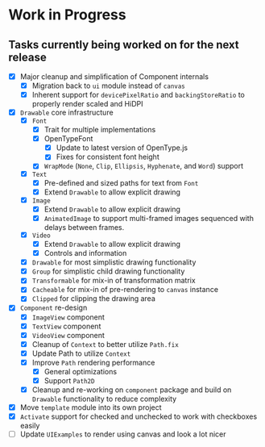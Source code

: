 # Work in Progress
## Tasks currently being worked on for the next release

* [X] Major cleanup and simplification of Component internals
    * [X] Migration back to `ui` module instead of `canvas`
    * [X] Inherent support for `devicePixelRatio` and `backingStoreRatio` to properly render scaled and HiDPI
* [X] `Drawable` core infrastructure
    * [X] `Font`
        * [X] Trait for multiple implementations
        * [X] OpenTypeFont
          * [X] Update to latest version of OpenType.js
          * [X] Fixes for consistent font height
        * [X] `WrapMode` (`None`, `Clip`, `Ellipsis`, `Hyphenate`, and `Word`) support
    * [X] `Text`
        * [X] Pre-defined and sized paths for text from `Font`
        * [X] Extend `Drawable` to allow explicit drawing
    * [X] `Image`
        * [X] Extend `Drawable` to allow explicit drawing
        * [X] `AnimatedImage` to support multi-framed images sequenced with delays between frames.
    * [X] `Video`
        * [X] Extend `Drawable` to allow explicit drawing
        * [X] Controls and information
    * [X] `Drawable` for most simplistic drawing functionality
    * [X] `Group` for simplistic child drawing functionality
    * [X] `Transformable` for mix-in of transformation matrix
    * [X] `Cacheable` for mix-in of pre-rendering to `canvas` instance
    * [X] `Clipped` for clipping the drawing area
* [X] `Component` re-design
    * [X] `ImageView` component
    * [X] `TextView` component
    * [X] `VideoView` component
    * [X] Cleanup of `Context` to better utilize `Path.fix`
    * [X] Update Path to utilize `Context`
    * [X] Improve `Path` rendering performance
        * [X] General optimizations
        * [X] Support `Path2D`
    * [X] Cleanup and re-working on `component` package and build on `Drawable` functionality to reduce complexity
* [X] Move `template` module into its own project
* [X] `Activate` support for checked and unchecked to work with checkboxes easily
* [ ] Update `UIExamples` to render using canvas and look a lot nicer